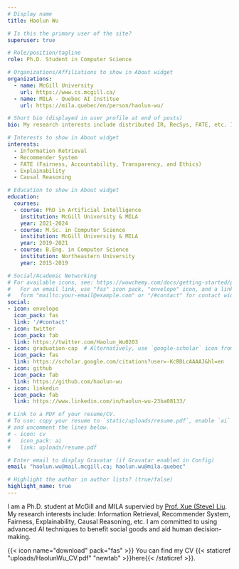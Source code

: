 ```yaml
---
# Display name
title: Haolun Wu

# Is this the primary user of the site?
superuser: true

# Role/position/tagline
role: Ph.D. Student in Computer Science

# Organizations/Affiliations to show in About widget
organizations:
  - name: McGill University
    url: https://www.cs.mcgill.ca/
  - name: MILA - Quebec AI Institue
    url: https://mila.quebec/en/person/haolun-wu/

# Short bio (displayed in user profile at end of posts)
bio: My research interests include distributed IR, RecSys, FATE, etc. I am commited to using AI techniques for benefiting data-driven decision-making in human lives.

# Interests to show in About widget
interests:
  - Information Retrieval
  - Recommender System
  - FATE (Fairness, Accountability, Transparency, and Ethics)
  - Explainability
  - Causal Reasoning

# Education to show in About widget
education:
  courses:
  - course: PhD in Artificial Intelligence
    institution: McGill University & MILA
    year: 2021-2024
  - course: M.Sc. in Computer Science
    institution: McGill University & MILA
    year: 2019-2021
  - course: B.Eng. in Computer Science
    institution: Northeastern University
    year: 2015-2019

# Social/Academic Networking
# For available icons, see: https://wowchemy.com/docs/getting-started/page-builder/#icons
#   For an email link, use "fas" icon pack, "envelope" icon, and a link in the
#   form "mailto:your-email@example.com" or "/#contact" for contact widget.
social:
- icon: envelope
  icon_pack: fas
  link: '/#contact'
- icon: twitter
  icon_pack: fab
  link: https://twitter.com/Haolun_Wu0203
- icon: graduation-cap  # Alternatively, use `google-scholar` icon from `ai` icon pack
  icon_pack: fas
  link: https://scholar.google.com/citations?user=-KcBDLcAAAAJ&hl=en
- icon: github
  icon_pack: fab
  link: https://github.com/haolun-wu
- icon: linkedin
  icon_pack: fab
  link: https://www.linkedin.com/in/haolun-wu-23ba08133/

# Link to a PDF of your resume/CV.
# To use: copy your resume to `static/uploads/resume.pdf`, enable `ai` icons in `params.toml`, 
# and uncomment the lines below.
# - icon: cv
#   icon_pack: ai
#   link: uploads/resume.pdf

# Enter email to display Gravatar (if Gravatar enabled in Config)
email: "haolun.wu@mail.mcgill.ca; haolun.wu@mila.quebec"

# Highlight the author in author lists? (true/false)
highlight_name: true
---
```


I am a Ph.D. student at McGill and MILA supervied by [Prof. Xue (Steve) Liu](https://mila.quebec/en/person/xue-liu/). 
My research interests include: Information Retrieval, Recommender System, Fairness, Explainability, Causal Reasoning, etc.
I am committed to using advanced AI techniques to benefit social goods and aid human decision-making.


{{< icon name="download" pack="fas" >}} You can find my CV {{< staticref "uploads/HaolunWu_CV.pdf" "newtab" >}}here{{< /staticref >}}.

